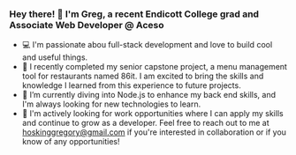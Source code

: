 ### Hey there! 👋 I'm Greg, a recent Endicott College grad and Associate Web Developer @ Aceso

- :computer: I'm passionate abou full-stack development and love to build cool and useful things.
- 🔭 I recently completed my senior capstone project, a menu management tool for restaurants named 86it. I am excited to bring the skills and knowledge I learned from this experience to future projects.
- 🌱 I’m currently diving into Node.js to enhance my back end skills, and I'm always looking for new technologies to learn.
- 🚀 I'm actively looking for work opportunities where I can apply my skills and continue to grow as a developer. Feel free to reach out to me at hoskinggregory@gmail.com if you're interested in collaboration or if you know of any opportunities!
